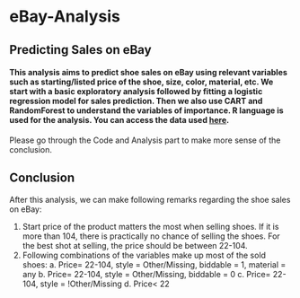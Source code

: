 # eBay-Analysis
## Predicting Sales on eBay


#### This analysis aims to predict shoe sales on eBay using relevant variables such as starting/listed price of the shoe, size, color, material, etc. We start with a basic exploratory analysis followed by fitting a logistic regression model for sales prediction. Then we also use CART and RandomForest to understand the variables of importance. R language is used for the analysis. You can access the data used [here](https://drive.google.com/file/d/1qKbVDGnl2Wuo_oKr2g13ppR4lolnmQgS/view?usp=share_link).  

Please go through the Code and Analysis part to make more sense of the conclusion.

## Conclusion

After this analysis, we can make following remarks regarding the shoe sales on eBay:
1. Start price of the product matters the most when selling shoes. If it is more than 104, there is practically no chance of selling the shoes. For the best shot at selling, the price should be between 22-104.
2. Following combinations of the variables make up most of the sold shoes:
    a. Price= 22-104, style = Other/Missing, biddable = 1, material = any
    b. Price= 22-104, style = Other/Missing, biddable = 0
    c. Price= 22-104, style = !Other/Missing
    d. Price< 22





